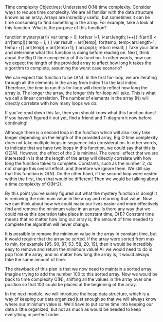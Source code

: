 Time complexity
Objectives:
Understand O(N) time complexity.
Consider ways to reduce time complexity.
We are all familiar with the data structure known as an array. Arrays are incredibly useful, but sometimes it can be time consuming to find something in the array. For example, take a look at this function. What is the purpose of this function?

function mystery(arr){
    var temp = 0;
    for(var i=1; i<arr.length; i++){
        if(arr[i] < arr[temp]){
            temp = i;
        }
    }
    var result = arr[temp];
    for(temp; temp<arr.length-1; temp++){
        arr[temp] = arr[temp+1];
    }
    arr.pop();
    return result;
}
Take your time and determine what this function is doing before reading on. Next, think about the Big O time complexity of this function. In other words, how can we expect the length of the provided array to affect how long it takes the algorithm to complete, assuming the worst case scenario?

We can expect this function to be O(N). In the first for-loop, we are iterating through all the elements in the array from index 1 to the last index. Therefore, the time to run this for-loop will directly reflect how long the array is. The longer the array, the longer this for-loop will take. This is what we call a linear correlation. The number of elements in the array (N) will directly correlate with how many loops we do.

If you've read down this far, then you should know what this function does! If you haven't figured it out yet, find a friend and T-diagram it now before continuing!

Although there is a second loop in the function which will also likely take longer depending on the length of the provided array, Big O time complexity does not take multiple loops in sequence into consideration. In other words, to indicate that we have two loops in this function, we could say that this is O(2N). However, the effect of the 2 is minimal. The overall effect that we are interested in is that the length of the array will directly correlate with how long the function takes to complete. Constants, such as the number 2, do not change this overall effect, and therefore we ignore them. We still say that this function is O(N). On the other hand, if the second loop were nested within the first, then that would be different! Then we would be talking about a time complexity of O(N^2).

By this point you've surely figured out what the mystery function is doing! It is removing the minimum value in the array and returning that value. Now we can think about how we could make our lives easier and more effectively find and remove the minimum value in an array. Is there any way that we could make this operation take place in constant time, O(1)? Constant time means that no matter how long our array is, the amount of time needed to complete the algorithm will never change.

It is possible to remove the minimum value in the array in constant time, but it would require that the array be sorted. If the array were sorted from max to min, for example [95, 90, 87, 63, 58, 20, 19], then it would be incredibly easy to remove and return the minimum value! All we would need to do is pop from the array, and no matter how long the array is, it would always take the same amount of time. 

The drawback of this plan is that we now need to maintain a sorted array. Imagine trying to add the number 100 to this sorted array. Now we would be back to time complexity O(N), shifting all the values in the array over one position so that 100 could be placed at the beginning of the array.

In the next module, we will introduce the heap data structure, which is a way of keeping our data organized just enough so that we will always know where our minimum value is. We'll have to put some time into keeping our data a little organized, but not as much as would be needed to keep everything in perfect order.